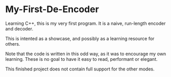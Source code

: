 # My-First-De-Encoder
Learning C++, this is my very first program.
It is a naive, run-length encoder and decoder.

This is intented as a showcase, and possibly as a learning resource for others.

Note that the code is written in this odd way, as it was to encourage my own learning. These is no goal to have it easy to read, performant or elegant.

This finished project does not contain full support for the other modes.
